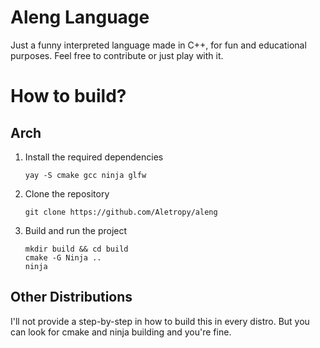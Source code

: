 # Aleng Language
Just a funny interpreted language made in C++, for fun and educational purposes.
Feel free to contribute or just play with it.

# How to build?

## Arch

1. Install the required dependencies

    ```yay -S cmake gcc ninja glfw```

2. Clone the repository

    ```git clone https://github.com/Aletropy/aleng```

3. Build and run the project

    ```
    mkdir build && cd build
    cmake -G Ninja ..
    ninja
    ```

## Other Distributions
I'll not provide a step-by-step in how to build this in every distro. But you can look for cmake and ninja building and you're fine.